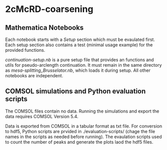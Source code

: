 # 2cMcRD-coarsening

## Mathematica Notebooks

Each notebook starts with a *Setup* section which must be evaulated first. Each setup section also contains a test (minimal usage example) for the provided functions.

*continuation-setup.nb* is a pure setup file that provides an functions and utils for pseudo-arclength continuation. It must remain in the same directory as *mesa-splitting_Brusselator.nb*, which loads it during setup. All other notebooks are independent.

## COMSOL simulations and Python evaluation scripts

The COMSOL files contain no data. Running the simulations and export the data requires COMSOL Version 5.4. 

Data is exported from COMSOL in a tabular format as txt file. For conversion to hdf5, Python scripts are prvided in ./evaluation-scripts/ (chage the file names in the scripts as needed before running). The evaulation scripts used to count the number of peaks and generate the plots laod the hdf5 files.

